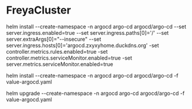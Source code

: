 # FreyaCluster

helm install --create-namespace -n argocd argo-cd argocd/argo-cd  --set server.ingress.enabled=true --set server.ingress.paths[0]='/' --set server.extraArgs[0]="--insecure" --set server.ingress.hosts[0]='argocd.zxyxyhome.duckdns.org' -set controller.metrics.rules.enabled=true -set controller.metrics.serviceMonitor.enabled=true -set server.metrics.serviceMonitor.enabled=true



helm install --create-namespace -n argocd argo-cd argocd/argo-cd -f value-argocd.yaml

helm upgrade --create-namespace -n argocd argo-cd argocd/argo-cd -f value-argocd.yaml
